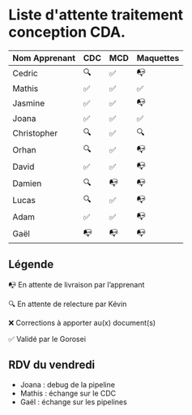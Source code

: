 # Liste d'attente traitement conception CDA.

| Nom Apprenant | CDC | MCD | Maquettes |
| ------------- | --- | --- | --------- |
| Cedric        | 🔍  | ✅  | 📭        |
| Mathis        | ✅  | ✅  | ✅        |
| Jasmine       | ✅  | ✅  | 📭        |
| Joana         | ✅  | ✅  | ✅        |
| Christopher   | 🔍  | ✅  | 🔍        |
| Orhan         | 🔍  | ✅  | 📭        |
| David         | ✅  | ✅  | 📭        |
| Damien        | 🔍  | 📭  | 📭        |
| Lucas         | 🔍  | ✅  | 📭        |
| Adam          | ✅  | ✅  | 📭        |
| Gaël          | 📭  | 📭  | 📭        |

## Légende

📭 En attente de livraison par l’apprenant

🔍 En attente de relecture par Kévin

❌ Corrections à apporter au(x) document(s)

✅ Validé par le Gorosei

## RDV du vendredi

- Joana : debug de la pipeline
- Mathis : échange sur le CDC
- Gaël : échange sur les pipelines

